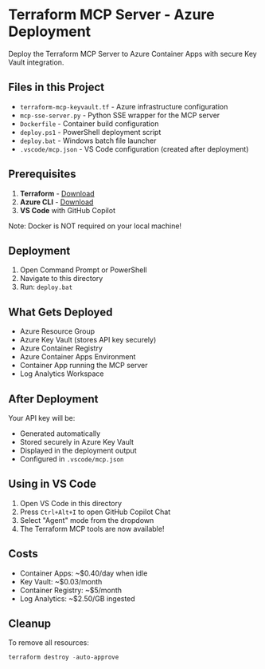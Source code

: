 # Terraform MCP Server - Azure Deployment

Deploy the Terraform MCP Server to Azure Container Apps with secure Key Vault integration.

## Files in this Project

- `terraform-mcp-keyvault.tf` - Azure infrastructure configuration
- `mcp-sse-server.py` - Python SSE wrapper for the MCP server  
- `Dockerfile` - Container build configuration
- `deploy.ps1` - PowerShell deployment script
- `deploy.bat` - Windows batch file launcher
- `.vscode/mcp.json` - VS Code configuration (created after deployment)

## Prerequisites

1. **Terraform** - [Download](https://www.terraform.io/downloads)
2. **Azure CLI** - [Download](https://aka.ms/installazurecliwindows)
3. **VS Code** with GitHub Copilot

Note: Docker is NOT required on your local machine!

## Deployment

1. Open Command Prompt or PowerShell
2. Navigate to this directory
3. Run: `deploy.bat`

## What Gets Deployed

- Azure Resource Group
- Azure Key Vault (stores API key securely)
- Azure Container Registry
- Azure Container Apps Environment
- Container App running the MCP server
- Log Analytics Workspace

## After Deployment

Your API key will be:
- Generated automatically
- Stored securely in Azure Key Vault
- Displayed in the deployment output
- Configured in `.vscode/mcp.json`

## Using in VS Code

1. Open VS Code in this directory
2. Press `Ctrl+Alt+I` to open GitHub Copilot Chat
3. Select "Agent" mode from the dropdown
4. The Terraform MCP tools are now available!

## Costs

- Container Apps: ~$0.40/day when idle
- Key Vault: ~$0.03/month
- Container Registry: ~$5/month
- Log Analytics: ~$2.50/GB ingested

## Cleanup

To remove all resources:
```powershell
terraform destroy -auto-approve
```